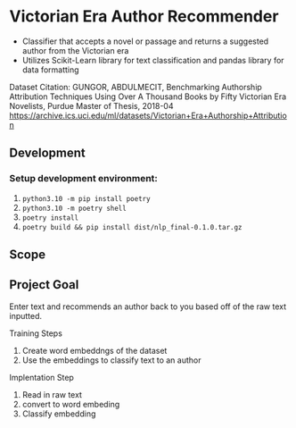 # Victorian Era Author Recommender

- Classifier that accepts a novel or passage and returns a suggested author from
  the Victorian era
- Utilizes Scikit-Learn library for text classification and pandas library for
  data formatting

Dataset Citation: GUNGOR, ABDULMECIT, Benchmarking Authorship Attribution
Techniques Using Over A Thousand Books by Fifty Victorian Era Novelists, Purdue
Master of Thesis, 2018-04
https://archive.ics.uci.edu/ml/datasets/Victorian+Era+Authorship+Attribution

## Development

### Setup development environment:

1. `python3.10 -m pip install poetry`
1. `python3.10 -m poetry shell`
1. `poetry install`
1. `poetry build && pip install dist/nlp_final-0.1.0.tar.gz`

## Scope

## Project Goal

Enter text and recommends an author back to you based off of the raw text
inputted.

Training Steps

1. Create word embeddngs of the dataset
1. Use the embeddings to classify text to an author

Implentation Step

1. Read in raw text
1. convert to word embeding
1. Classify embedding

